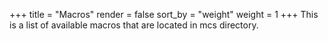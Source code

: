 +++
title = "Macros"
render = false
sort_by = "weight"
weight = 1
+++
This is a list of available macros that are located in mcs directory.
